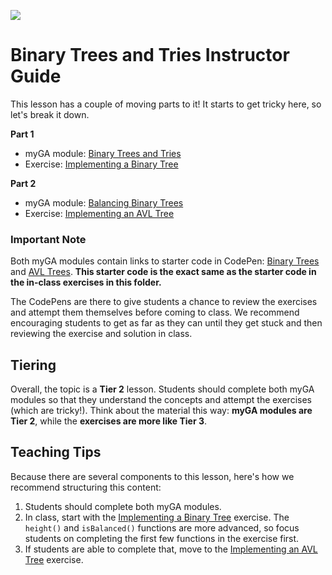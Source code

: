 ![](https://ga-dash.s3.amazonaws.com/production/assets/logo-9f88ae6c9c3871690e33280fcf557f33.png)

# Binary Trees and Tries Instructor Guide

This lesson has a couple of moving parts to it! It starts to get tricky here, so let's break it down.

**Part 1**
* myGA module: [Binary Trees and Tries](https://my.generalassemb.ly/activities/8?from=dashboard&assignmentUuid=efcbcfa0-d5eb-4f2b-912b-dae58e6434d9)
* Exercise: [Implementing a Binary Tree](https://git.generalassemb.ly/ed-product-library/SEI-Course-Materials/blob/master/6_computer-science-materials/data-structures/binary-trees-and-tries/exercises/binaryTree.js)

**Part 2**
* myGA module: [Balancing Binary Trees](https://my.generalassemb.ly/activities/263?from=dashboard&assignmentUuid=efcbcfa0-d5eb-4f2b-912b-dae58e6434d9)
* Exercise: [Implementing an AVL Tree](https://git.generalassemb.ly/ed-product-library/SEI-Course-Materials/blob/master/6_computer-science-materials/data-structures/binary-trees-and-tries/exercises/AVLTree.js)

### Important Note
Both myGA modules contain links to starter code in CodePen: [Binary Trees](https://codepen.io/GAmarketing/pen/jJOxBd) and [AVL Trees](https://codepen.io/GAmarketing/pen/bZGMaQ). **This starter code is the exact same as the starter code in the in-class exercises in this folder.**

The CodePens are there to give students a chance to review the exercises and attempt them themselves before coming to class. We recommend encouraging students to get as far as they can until they get stuck and then reviewing the exercise and solution in class.

## Tiering
Overall, the topic is a **Tier 2** lesson. Students should complete both myGA modules so that they understand the concepts and attempt the exercises (which are tricky!). Think about the material this way: **myGA modules are Tier 2**, while the **exercises are more like Tier 3**.

## Teaching Tips
Because there are several components to this lesson, here's how we recommend structuring this content:
1. Students should complete both myGA modules.
2. In class, start with the [Implementing a Binary Tree](https://git.generalassemb.ly/ed-product-library/SEI-Course-Materials/blob/master/6_computer-science-materials/data-structures/binary-trees-and-tries/exercises/binaryTree.js) exercise. The `height()` and `isBalanced()` functions are more advanced, so focus students on completing the first few functions in the exercise first.
3. If students are able to complete that, move to the [Implementing an AVL Tree](https://git.generalassemb.ly/ed-product-library/SEI-Course-Materials/blob/master/6_computer-science-materials/data-structures/binary-trees-and-tries/exercises/AVLTree.js) exercise.
